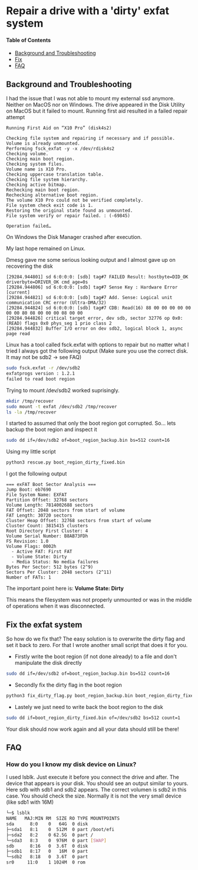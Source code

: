 # Repair a drive with a 'dirty' exfat system

#### Table of Contents  
- [Background and Troubleshooting](#Background-and-Troubleshooting)
- [Fix](#Fix-the-exfat-system)
- [FAQ](#FAQ) 

## Background and Troubleshooting
I had the issue that I was not able to mount my external ssd anymore. Neither on MacOS nor on Windows. The drive appeared in the Disk Utility on MacOS but it failed to mount. Running first aid resulted in a failed repair attempt

```log
Running First Aid on “X10 Pro” (disk4s2)

Checking file system and repairing if necessary and if possible.
Volume is already unmounted.
Performing fsck_exfat -y -x /dev/rdisk4s2
Checking volume.
Checking main boot region.
Checking system files.
Volume name is X10 Pro.
Checking uppercase translation table.
Checking file system hierarchy.
Checking active bitmap.
Rechecking main boot region.
Rechecking alternative boot region.
The volume X10 Pro could not be verified completely.
File system check exit code is 1.
Restoring the original state found as unmounted.
File system verify or repair failed. : (-69845)

Operation failed…
```

On Windows the Disk Manager crashed after execution.


My last hope remained on Linux.


Dmesg gave me some serious looking output and I almost gave up on recovering the disk
```log
[29284.944801] sd 6:0:0:0: [sdb] tag#7 FAILED Result: hostbyte=DID_OK driverbyte=DRIVER_OK cmd_age=0s
[29284.944806] sd 6:0:0:0: [sdb] tag#7 Sense Key : Hardware Error [current] 
[29284.944821] sd 6:0:0:0: [sdb] tag#7 Add. Sense: Logical unit communication CRC error (Ultra-DMA/32)
[29284.944824] sd 6:0:0:0: [sdb] tag#7 CDB: Read(16) 88 00 00 00 00 00 00 00 80 08 00 00 00 08 00 00
[29284.944826] critical target error, dev sdb, sector 32776 op 0x0:(READ) flags 0x0 phys_seg 1 prio class 2
[29284.944832] Buffer I/O error on dev sdb2, logical block 1, async page read
```


Linux has a tool called fsck.exfat with options to repair but no matter what I tried I always got the following output (Make sure you use the correct disk. It may not be sdb2 -> see FAQ)

```bash
sudo fsck.exfat -r /dev/sdb2   
exfatprogs version : 1.2.1
failed to read boot region
```

Trying to mount /dev/sdb2 worked suprisingly.

```bash
mkdir /tmp/recover
sudo mount -t exfat /dev/sdb2 /tmp/recover
ls -la /tmp/recover
```

I started to assumed that only the boot region got corrupted. 
So... lets backup the boot region and inspect it

```bash
sudo dd if=/dev/sdb2 of=boot_region_backup.bin bs=512 count=16
```

Using my little script 
```bash
python3 rescue.py boot_region_dirty_fixed.bin
```

I got the following output
```
=== exFAT Boot Sector Analysis ===
Jump Boot: eb7690
File System Name: EXFAT   
Partition Offset: 32768 sectors
Volume Length: 7814002688 sectors
FAT Offset: 2048 sectors from start of volume
FAT Length: 30720 sectors
Cluster Heap Offset: 32768 sectors from start of volume
Cluster Count: 3815415 clusters
Root Directory First Cluster: 4
Volume Serial Number: B8AB73FDh
FS Revision: 1.0
Volume Flags: 0002h
  - Active FAT: First FAT
  - Volume State: Dirty
  - Media Status: No media failures
Bytes Per Sector: 512 bytes (2^9)
Sectors Per Cluster: 2048 sectors (2^11)
Number of FATs: 1
```

The important point here is: **Volume State: Dirty**

This means the filesystem was not properly unmounted or was in the middle of operations when it was disconnected. 

## Fix the exfat system

So how do we fix that? The easy solution is to overwrite the dirty flag and set it back to zero. For that I wrote another small script that does it for you.

- Firstly write the boot region (if not done already) to a file and don't manipulate the disk directly

```bash
sudo dd if=/dev/sdb2 of=boot_region_backup.bin bs=512 count=16
```
- Secondly fix the dirty flag in the boot region
```bash
python3 fix_dirty_flag.py boot_region_backup.bin boot_region_dirty_fixed.bin 
```

- Lastely we just need to write back the boot region to the disk

```bash
sudo dd if=boot_region_dirty_fixed.bin of=/dev/sdb2 bs=512 count=1
```

Your disk should now work again and all your data should still be there!


## FAQ
### How do you I know my disk device on Linux?

I used lsblk. Just execute it before you connect the drive and after. The device that appears is your disk. You should see an output similar to yours.
Here sdb with sdb1 and sdb2 appears. The correct volumen is sdb2 in this case. You should check the size. Normally it is not the very small device (like sdb1 with 16M)

```bash
└─$ lsblk      
NAME   MAJ:MIN RM  SIZE RO TYPE MOUNTPOINTS
sda      8:0    0   64G  0 disk 
├─sda1   8:1    0  512M  0 part /boot/efi
├─sda2   8:2    0 62.5G  0 part /
└─sda3   8:3    0  976M  0 part [SWAP]
sdb      8:16   0  3.6T  0 disk 
├─sdb1   8:17   0   16M  0 part 
└─sdb2   8:18   0  3.6T  0 part 
sr0     11:0    1 1024M  0 rom  
```

